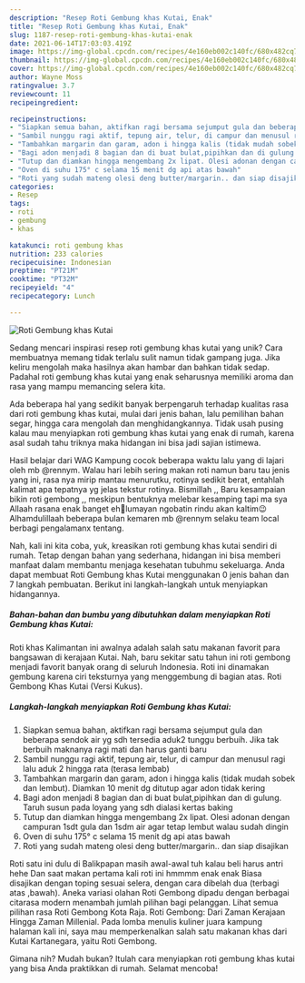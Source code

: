 ```yaml
---
description: "Resep Roti Gembung khas Kutai, Enak"
title: "Resep Roti Gembung khas Kutai, Enak"
slug: 1187-resep-roti-gembung-khas-kutai-enak
date: 2021-06-14T17:03:03.419Z
image: https://img-global.cpcdn.com/recipes/4e160eb002c140fc/680x482cq70/roti-gembung-khas-kutai-foto-resep-utama.jpg
thumbnail: https://img-global.cpcdn.com/recipes/4e160eb002c140fc/680x482cq70/roti-gembung-khas-kutai-foto-resep-utama.jpg
cover: https://img-global.cpcdn.com/recipes/4e160eb002c140fc/680x482cq70/roti-gembung-khas-kutai-foto-resep-utama.jpg
author: Wayne Moss
ratingvalue: 3.7
reviewcount: 11
recipeingredient:

recipeinstructions:
- "Siapkan semua bahan, aktifkan ragi bersama sejumput gula dan beberapa sendok air yg sdh tersedia aduk2 tunggu berbuih. Jika tak berbuih maknanya ragi mati dan harus ganti baru"
- "Sambil nunggu ragi aktif, tepung air, telur, di campur dan menusul ragi lalu aduk 2 hingga rata (terasa lembab)"
- "Tambahkan margarin dan garam, adon i hingga kalis (tidak mudah sobek dan lembut). Diamkan 10 menit dg ditutup agar adon tidak kering"
- "Bagi adon menjadi 8 bagian dan di buat bulat,pipihkan dan di gulung. Taruh susun pada loyang yang sdh dialasi kertas baking"
- "Tutup dan diamkan hingga mengembang 2x lipat. Olesi adonan dengan campuran 1sdt gula dan 1sdm air agar tetap lembut walau sudah dingin"
- "Oven di suhu 175° c selama 15 menit dg api atas bawah"
- "Roti yang sudah mateng olesi deng butter/margarin.. dan siap disajikan"
categories:
- Resep
tags:
- roti
- gembung
- khas

katakunci: roti gembung khas 
nutrition: 233 calories
recipecuisine: Indonesian
preptime: "PT21M"
cooktime: "PT32M"
recipeyield: "4"
recipecategory: Lunch

---
```



![Roti Gembung khas Kutai](https://img-global.cpcdn.com/recipes/4e160eb002c140fc/680x482cq70/roti-gembung-khas-kutai-foto-resep-utama.jpg)

Sedang mencari inspirasi resep roti gembung khas kutai yang unik? Cara membuatnya memang tidak terlalu sulit namun tidak gampang juga. Jika keliru mengolah maka hasilnya akan hambar dan bahkan tidak sedap. Padahal roti gembung khas kutai yang enak seharusnya memiliki aroma dan rasa yang mampu memancing selera kita.

Ada beberapa hal yang sedikit banyak berpengaruh terhadap kualitas rasa dari roti gembung khas kutai, mulai dari jenis bahan, lalu pemilihan bahan segar, hingga cara mengolah dan menghidangkannya. Tidak usah pusing kalau mau menyiapkan roti gembung khas kutai yang enak di rumah, karena asal sudah tahu triknya maka hidangan ini bisa jadi sajian istimewa.

Hasil belajar dari WAG Kampung cocok beberapa waktu lalu yang di lajari oleh mb @rennym. Walau hari lebih sering makan roti namun baru tau jenis yang ini, rasa nya mirip mantau menurutku, rotinya sedikit berat, entahlah kalimat apa tepatnya yg jelas tekstur rotinya. Bismillah ,, Baru kesampaian bikin roti gembong ,, meskipun bentuknya melebar kesamping tapi ma sya Allaah rasana enak banget eh🤤lumayan ngobatin rindu akan kaltim😉Alhamdulillaah beberapa bulan kemaren mb @rennym selaku team local berbagi pengalamanx tentang.


Nah, kali ini kita coba, yuk, kreasikan roti gembung khas kutai sendiri di rumah. Tetap dengan bahan yang sederhana, hidangan ini bisa memberi manfaat dalam membantu menjaga kesehatan tubuhmu sekeluarga. Anda dapat membuat Roti Gembung khas Kutai menggunakan 0 jenis bahan dan 7 langkah pembuatan. Berikut ini langkah-langkah untuk menyiapkan hidangannya.

<!--inarticleads1-->

##### Bahan-bahan dan bumbu yang dibutuhkan dalam menyiapkan Roti Gembung khas Kutai:



Roti khas Kalimantan ini awalnya adalah salah satu makanan favorit para bangsawan di kerajaan Kutai. Nah, baru sekitar satu tahun ini roti gembong menjadi favorit banyak orang di seluruh Indonesia. Roti ini dinamakan gembung karena ciri teksturnya yang menggembung di bagian atas. Roti Gembong Khas Kutai (Versi Kukus). 

<!--inarticleads2-->

##### Langkah-langkah menyiapkan Roti Gembung khas Kutai:

1. Siapkan semua bahan, aktifkan ragi bersama sejumput gula dan beberapa sendok air yg sdh tersedia aduk2 tunggu berbuih. Jika tak berbuih maknanya ragi mati dan harus ganti baru
1. Sambil nunggu ragi aktif, tepung air, telur, di campur dan menusul ragi lalu aduk 2 hingga rata (terasa lembab)
1. Tambahkan margarin dan garam, adon i hingga kalis (tidak mudah sobek dan lembut). Diamkan 10 menit dg ditutup agar adon tidak kering
1. Bagi adon menjadi 8 bagian dan di buat bulat,pipihkan dan di gulung. Taruh susun pada loyang yang sdh dialasi kertas baking
1. Tutup dan diamkan hingga mengembang 2x lipat. Olesi adonan dengan campuran 1sdt gula dan 1sdm air agar tetap lembut walau sudah dingin
1. Oven di suhu 175° c selama 15 menit dg api atas bawah
1. Roti yang sudah mateng olesi deng butter/margarin.. dan siap disajikan


Roti satu ini dulu di Balikpapan masih awal-awal tuh kalau beli harus antri hehe Dan saat makan pertama kali roti ini hmmmm enak enak Biasa disajikan dengan toping sesuai selera, dengan cara dibelah dua (terbagi atas ,bawah). Aneka variasi olahan Roti Gembong dipadu dengan berbagai citarasa modern menambah jumlah pilihan bagi pelanggan. Lihat semua pilihan rasa Roti Gembong Kota Raja. Roti Gembong: Dari Zaman Kerajaan Hingga Zaman Millenial. Pada lomba menulis kuliner juara kampung halaman kali ini, saya mau memperkenalkan salah satu makanan khas dari Kutai Kartanegara, yaitu Roti Gembong. 

Gimana nih? Mudah bukan? Itulah cara menyiapkan roti gembung khas kutai yang bisa Anda praktikkan di rumah. Selamat mencoba!

